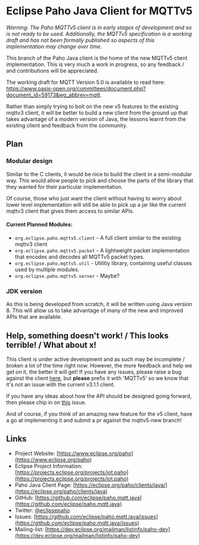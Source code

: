 # Eclipse Paho Java Client for MQTTv5

_Warning: The Paho MQTTv5 client is in early stages of development and so is not ready to be used. Additionally, the MQTTv5 specification is a working draft and has not been formally published so aspects of this implementation may change over time._

This branch of the Paho Java client is the home of the new MQTTv5 client implementation. This is very much a work in progress, so any feedback / and contributions will be appreciated.

The working draft for MQTT Version 5.0 is available to read here: https://www.oasis-open.org/committees/document.php?document_id=59173&wg_abbrev=mqtt.

Rather than simply trying to bolt on the new v5 features to the existing mqttv3 client, it will be better to build a new client from the ground up that takes advantage of a modern version of Java, the lessons learnt from the existing client and feedback from the community.

## Plan

### Modular design
Similar to the C clients, it would be nice to build the client in a semi-modular way. This would allow people to pick and choose the parts of the library that they wanted for their particular implementation.

Of course, those who just want the client without having to worry about lower level implementation will still be able to pick up a jar like the current mqttv3 client that gives them access to similar APIs.

#### Current Planned Modules:
* `org.eclipse.paho.mqttv5.client` - A full client similar to the existing mqttv3 client
* `org.eclipse.paho.mqttv5.packet` - A lightweight packet implementation that encodes and decodes all MQTTv5 packet types.
* `org.eclipse.paho.mqttv5.util` - Utilitiy library, containing useful classes used by multiple modules.
* `org.eclipse.paho.mqttv5.server` - Maybe?


### JDK version

As this is being developed from scratch, it will be written using Java version 8. This will allow us to take advantage of many of the new and improved APIs that are available.



## Help, something doesn't work! / This looks terrible! / What about x!

This client is under active development and as such may be incomplete / broken a lot of the time right now. However, the more feedback and help we get on it, the better it will get! If you have any issues, please raise a bug against the client [here](https://github.com/eclipse/paho.mqtt.java/issues), but **please** prefix it with 'MQTTv5' so we know that it's not an issue with the current v3.1.1 client.

If you have any ideas about how the API should be designed going forward, then please chip in on [this](https://github.com/eclipse/paho.mqtt.java/issues/389) issue.

And of course, if you think of an amazing new feature for the v5 client, have a go at implementing it and submit a pr against the mqttv5-new branch!








## Links

- Project Website: [https://www.eclipse.org/paho](https://www.eclipse.org/paho)
- Eclipse Project Information: [https://projects.eclipse.org/projects/iot.paho](https://projects.eclipse.org/projects/iot.paho)
- Paho Java Client Page: [https://eclipse.org/paho/clients/java/](https://eclipse.org/paho/clients/java)
- GitHub: [https://github.com/eclipse/paho.mqtt.java](https://github.com/eclipse/paho.mqtt.java)
- Twitter: [@eclipsepaho](https://twitter.com/eclipsepaho)
- Issues: [https://github.com/eclipse/paho.mqtt.java/issues](https://github.com/eclipse/paho.mqtt.java/issues)
- Mailing-list: [https://dev.eclipse.org/mailman/listinfo/paho-dev](https://dev.eclipse.org/mailman/listinfo/paho-dev)
